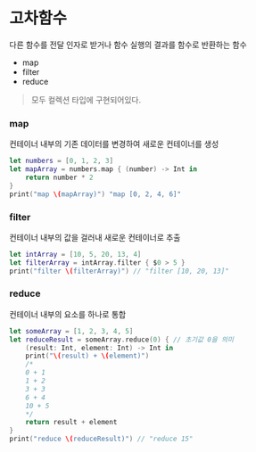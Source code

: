 # 고차함수
다른 함수를 전달 인자로 받거나 함수 실행의 결과를 함수로 반환하는 함수
- map
- filter
- reduce
>  모두 컬렉션 타입에 구현되어있다.
### map
컨테이너 내부의 기존 데이터를 변경하여 새로운 컨테이너를 생성
```swift
let numbers = [0, 1, 2, 3]
let mapArray = numbers.map { (number) -> Int in
    return number * 2
}
print("map \(mapArray)") "map [0, 2, 4, 6]"
```
### filter
컨테이너 내부의 값을 걸러내 새로운 컨테이너로 추출
```swift
let intArray = [10, 5, 20, 13, 4]
let filterArray = intArray.filter { $0 > 5 }
print("filter \(filterArray)") // "filter [10, 20, 13]"
```
### reduce
컨테이너 내부의 요소를 하나로 통합
```swift
let someArray = [1, 2, 3, 4, 5]
let reduceResult = someArray.reduce(0) { // 초기값 0을 의미
    (result: Int, element: Int) -> Int in
    print("\(result) + \(element)")
    /*
    0 + 1
    1 + 2
    3 + 3
    6 + 4
    10 + 5
    */
    return result + element
}
print("reduce \(reduceResult)") // "reduce 15"
```